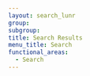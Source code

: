 ```yaml
---
layout: search_lunr
group:
subgroup:
title: Search Results
menu_title: Search
functional_areas:
  - Search
---
```

